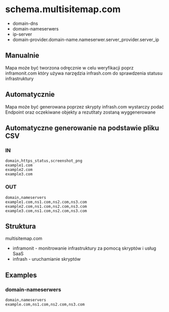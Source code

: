 # schema.multisitemap.com

+ domain-dns
+ domain-nameserwers
+ ip-server
+ domain-provider.domain-name.nameserwer.server_provider.server_ip

## Manualnie
Mapa może być tworzona odręcznie w celu weryfikacji poprz inframonit.com który używa narzędzia infrash.com do sprawdzenia statusu infrastruktury

## Automatycznie
Mapa może być generowana poprzez skrypty infrash.com
wystarczy podać Endpoint oraz oczekiwane objekty a rezutltaty zostaną wyggenerowane

## Automatyczne generowanie na podstawie pliku CSV

### IN

```csv
domain,https_status,screenshot_png
example1.com
example2.com
example3.com
```

### OUT

```csv
domain,nameservers
example1.com,ns1.com,ns2.com,ns3.com
example2.com,ns1.com,ns2.com,ns3.com
example3.com,ns1.com,ns2.com,ns3.com
```



## Struktura

multisitemap.com

+ inframonit - monitrowanie infrastruktury za pomocą skryptów i usług SaaS
+ infrash - uruchamianie skryptów

## Examples

### domain-nameserwers

```csv
domain,nameservers
example.com,ns1.com,ns2.com,ns3.com
```
